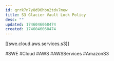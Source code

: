 ```yaml
---
id: qrrk7n7y8d96hbn2tdv7mew
title: S3 Glacier Vault Lock Policy
desc: ""
updated: 1746046068474
created: 1746046068474
---
```


[[swe.cloud.aws.services.s3]]

#SWE #Cloud #AWS #AWSServices #AmazonS3
